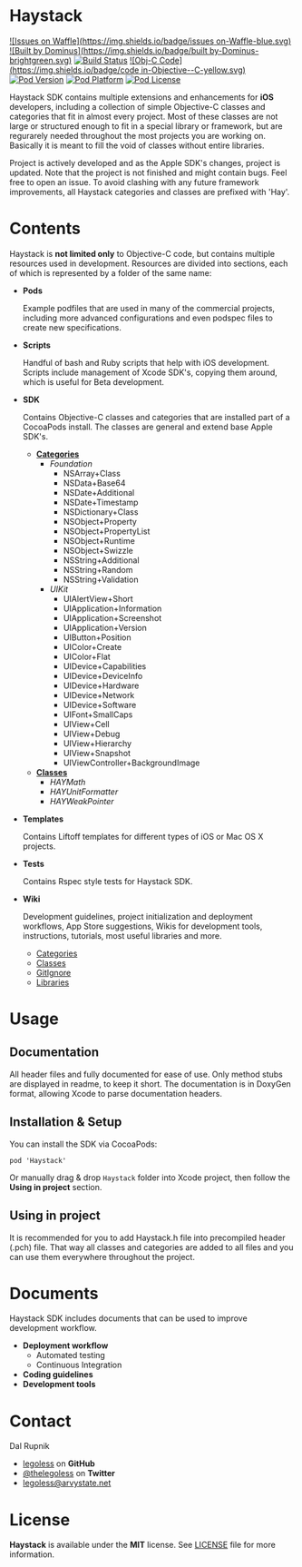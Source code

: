 Haystack
========

[![Issues on Waffle](https://img.shields.io/badge/issues on-Waffle-blue.svg)](http://waffle.io/legoless/Haystack)
[![Built by Dominus](https://img.shields.io/badge/built by-Dominus-brightgreen.svg)](http://github.com/legoless/Dominus)
[![Build Status](https://travis-ci.org/Legoless/Haystack.svg)](https://travis-ci.org/legoless/Haystack)
[![Obj-C Code](https://img.shields.io/badge/code in-Objective--C-yellow.svg)](http://github.com/legoless/Haystack)
[![Pod Version](http://img.shields.io/cocoapods/v/Haystack.svg?style=flat)](http://cocoadocs.org/docsets/Haystack/)
[![Pod Platform](http://img.shields.io/cocoapods/p/Haystack.svg?style=flat)](http://cocoadocs.org/docsets/Haystack/)
[![Pod License](http://img.shields.io/cocoapods/l/Haystack.svg?style=flat)](http://opensource.org/licenses/MIT)

Haystack SDK contains multiple extensions and enhancements for **iOS** developers, including a collection of simple Objective-C classes and categories that fit in almost every project. Most of these classes are not large or structured enough to fit in a special library or framework, but are regurarely needed throughout the most projects you are working on. Basically it is meant to fill the void of classes without entire libraries.

Project is actively developed and as the Apple SDK's changes, project is updated. Note that the project is not finished and might contain bugs. Feel free to open an issue. To avoid clashing with any future framework improvements, all Haystack categories and classes are prefixed with 'Hay'.

Contents
========
Haystack is **not limited only** to Objective-C code, but contains multiple resources used in development. Resources are divided into sections, each of which is represented by a folder of the same name:

- **Pods**

   Example podfiles that are used in many of the commercial projects, including more advanced configurations and even podspec files to create new specifications.  
   
   
- **Scripts**

   Handful of bash and Ruby scripts that help with iOS development. Scripts include management of Xcode SDK's, copying them around, which is useful for Beta development.

- **SDK**

   Contains Objective-C classes and categories that are installed part of a CocoaPods install. The classes are general and extend base Apple SDK's.  
   
   - **[Categories](https://github.com/Legoless/Haystack/blob/master/Wiki/Categories.md)**
     - *Foundation*
        - NSArray+Class
        - NSData+Base64
        - NSDate+Additional
        - NSDate+Timestamp
        - NSDictionary+Class
        - NSObject+Property
        - NSObject+PropertyList
        - NSObject+Runtime
        - NSObject+Swizzle
        - NSString+Additional
        - NSString+Random
        - NSString+Validation
     - *UIKit*
        - UIAlertView+Short
        - UIApplication+Information
        - UIApplication+Screenshot
        - UIApplication+Version
        - UIButton+Position
        - UIColor+Create
        - UIColor+Flat
        - UIDevice+Capabilities
        - UIDevice+DeviceInfo
        - UIDevice+Hardware
        - UIDevice+Network
        - UIDevice+Software
        - UIFont+SmallCaps
        - UIView+Cell
        - UIView+Debug
        - UIView+Hierarchy
        - UIView+Snapshot
        - UIViewController+BackgroundImage
   - **[Classes](https://github.com/Legoless/Haystack/blob/master/Wiki/Classes.md)**
     - *HAYMath*
     - *HAYUnitFormatter*
     - *HAYWeakPointer*

- **Templates**

   Contains Liftoff templates for different types of iOS or Mac OS X projects.
   
- **Tests**

   Contains Rspec style tests for Haystack SDK.

- **Wiki**

   Development guidelines, project initialization and deployment workflows, App Store suggestions, Wikis for development tools, instructions, tutorials, most useful libraries and more.  
   
   - [Categories](https://github.com/Legoless/Haystack/blob/master/Wiki/Categories.md)
   - [Classes](https://github.com/Legoless/Haystack/blob/master/Wiki/Classes.md)
   - [GitIgnore](https://github.com/Legoless/Haystack/blob/master/Wiki/GitIgnore.md)
   - [Libraries](https://github.com/Legoless/Haystack/blob/master/Wiki/Libraries.md)

Usage
=======

Documentation
-------
All header files and fully documented for ease of use. Only method stubs are displayed in readme, to keep it short. The documentation is in DoxyGen format, allowing Xcode to parse documentation headers.

Installation & Setup
--------
You can install the SDK via CocoaPods:
```
pod 'Haystack'
```

Or manually drag & drop `Haystack` folder into Xcode project, then follow the **Using in project** section.

Using in project
--------
It is recommended for you to add Haystack.h file into precompiled header (.pch) file. That way all classes and categories are added to all files and you can use them everywhere throughout the project.

Documents
=======
Haystack SDK includes documents that can be used to improve development workflow.

- **Deployment workflow**
  - Automated testing
  - Continuous Integration
- **Coding guidelines**
- **Development tools**

Contact
======

Dal Rupnik

- [legoless](https://github.com/legoless) on **GitHub**
- [@thelegoless](https://twitter.com/thelegoless) on **Twitter**
- [legoless@arvystate.net](mailto:legoless@arvystate.net)

License
======

**Haystack** is available under the **MIT** license. See [LICENSE](https://github.com/Legoless/Haystack/blob/master/LICENSE) file for more information.
